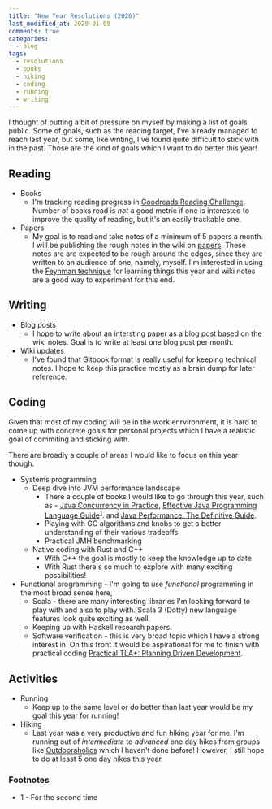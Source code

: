 ```yaml
---
title: "New Year Resolutions (2020)"
last_modified_at: 2020-01-09
comments: true
categories:
  - blog
tags:
  - resolutions
  - books
  - hiking
  - coding
  - running
  - writing
---
```



I thought of putting a bit of pressure on myself by making a list of goals
public. Some of goals, such as the reading target, I've already managed to reach
last year, but some, like writing, I've found quite difficult to stick with in
the past. Those are the kind of goals which I want to do better this year!

## Reading

- Books
  - I'm tracking reading progress in [Goodreads Reading
    Challenge](https://www.goodreads.com/user_challenges/19355732). Number of
    books read is _not_ a good metric if one is interested to improve the
    quality of reading, but it's an easily trackable one.
- Papers
  - My goal is to read and take notes of a minimum of 5 papers a month. I will
    be publishing the rough notes in the wiki on
    [papers](https://wiki.dewaka.com/papers). These notes are are expected to be
    rough around the edges, since they are written to an audience of one,
    namely, myself. I'm interested in using the [Feynman technique](https://fs.blog/2012/04/feynman-technique/) for learning things
    this year and wiki notes are a good way to experiment for this end.

## Writing

- Blog posts 
  - I hope to write about an intersting paper as a blog post based on the wiki
    notes. Goal is to write at least one blog post per month.
- Wiki updates
  - I've found that Gitbook format is really useful for keeping technical notes.
    I hope to keep this practice mostly as a brain dump for later reference.

## Coding

Given that most of my coding will be in the work enrvironment, it is hard to
come up with concrete goals for personal projects which I have a realistic goal
of commiting and sticking with.

There are broadly a couple of areas I would like to focus on this year though.

- Systems programming
  - Deep dive into JVM performance landscape
    - There a couple of books I would like to go through this year, such as -
      [Java Concurrency in
      Practice](https://www.goodreads.com/book/show/127932.Java_Concurrency_in_Practice),
      [Effective Java Programming Language
      Guide](https://www.goodreads.com/book/show/105099.Effective_Java_Programming_Language_Guide)<sup>[1](#effective-java)</sup>.
      and [Java Performance: The Definitive Guide](https://www.goodreads.com/book/show/18774645-java-performance).
    - Playing with GC algorithms and knobs to get a better understanding of
      their various tradeoffs
    - Practical JMH benchmarking 
  - Native coding with Rust and C++ 
    - With C++ the goal is mostly to keep the knowledge up to date
    - With Rust there's so much to explore with many exciting possibilities!
- Functional programming - I'm going to use _functional_ programming in the most
  broad sense here,
  - Scala - there are many interesting libraries I'm looking forward to play
    with and also to play with. Scala 3 (Dotty) new language features look quite
    exciting as well.
  - Keeping up with Haskell research papers. 
  - Software verification - this is very broad topic which I have a strong
    interest in. On this front it would be aspirational for me to finish with
    practical coding [Practical TLA+: Planning Driven
    Development](https://www.goodreads.com/book/show/42389860-practical-tla).
  
## Activities

- Running
  - Keep up to the same level or do better than last year would be my goal this
    year for running!
- Hiking
  - Last year was a very productive and fun hiking year for me. I'm running
    out of _intermediate_ to _advanced_ one day hikes from groups like
    [Outdooraholics](https://www.meetup.com/Outdooraholics/) which I haven't
    done before! However, I still hope to do at least 5 one day hikes this year.

### Footnotes

- <a name="effective-java">1</a> - For the second time
